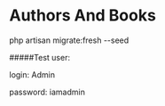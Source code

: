 # Authors And Books


php artisan migrate:fresh --seed

#####Test user:

login: Admin

password: iamadmin
